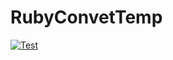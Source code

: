 # RubyConvetTemp
[![Test](https://github.com/TheLonestar1/RubyConvetTemp/actions/workflows/main.yml/badge.svg)](https://github.com/TheLonestar1/RubyConvetTemp/actions/workflows/main.yml)

